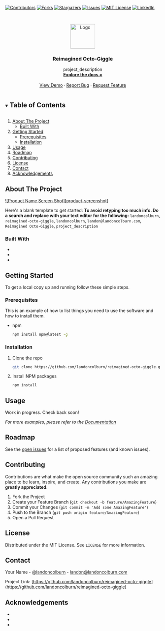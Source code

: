 [![Contributors][contributors-shield]][contributors-url]
[![Forks][forks-shield]][forks-url]
[![Stargazers][stars-shield]][stars-url]
[![Issues][issues-shield]][issues-url]
[![MIT License][license-shield]][license-url]
[![LinkedIn][linkedin-shield]][linkedin-url]



<!-- PROJECT LOGO -->
<br />
<p align="center">
  <a href="https://github.com/landoncolburn/reimagined-octo-giggle">
    <img src="images/logo.png" alt="Logo" width="80" height="80">
  </a>

  <h3 align="center">Reimagined Octo-Giggle</h3>

  <p align="center">
    project_description
    <br />
    <a href="https://github.com/landoncolburn/reimagined-octo-giggle"><strong>Explore the docs »</strong></a>
    <br />
    <br />
    <a href="https://github.com/landoncolburn/reimagined-octo-giggle">View Demo</a>
    ·
    <a href="https://github.com/landoncolburn/reimagined-octo-giggle/issues">Report Bug</a>
    ·
    <a href="https://github.com/landoncolburn/reimagined-octo-giggle/issues">Request Feature</a>
  </p>
</p>



<!-- TABLE OF CONTENTS -->
<details open="open">
  <summary><h2 style="display: inline-block">Table of Contents</h2></summary>
  <ol>
    <li>
      <a href="#about-the-project">About The Project</a>
      <ul>
        <li><a href="#built-with">Built With</a></li>
      </ul>
    </li>
    <li>
      <a href="#getting-started">Getting Started</a>
      <ul>
        <li><a href="#prerequisites">Prerequisites</a></li>
        <li><a href="#installation">Installation</a></li>
      </ul>
    </li>
    <li><a href="#usage">Usage</a></li>
    <li><a href="#roadmap">Roadmap</a></li>
    <li><a href="#contributing">Contributing</a></li>
    <li><a href="#license">License</a></li>
    <li><a href="#contact">Contact</a></li>
    <li><a href="#acknowledgements">Acknowledgements</a></li>
  </ol>
</details>



<!-- ABOUT THE PROJECT -->
## About The Project

[![Product Name Screen Shot][product-screenshot]](https://example.com)

Here's a blank template to get started:
**To avoid retyping too much info. Do a search and replace with your text editor for the following:**
`landoncolburn`, `reimagined-octo-giggle`, `landoncolburn`, `landon@landoncolburn.com`, `Reimagined Octo-Giggle`, `project_description`


### Built With

* []()
* []()
* []()



<!-- GETTING STARTED -->
## Getting Started

To get a local copy up and running follow these simple steps.

### Prerequisites

This is an example of how to list things you need to use the software and how to install them.
* npm
  ```sh
  npm install npm@latest -g
  ```

### Installation

1. Clone the repo
   ```sh
   git clone https://github.com/landoncolburn/reimagined-octo-giggle.git
   ```
2. Install NPM packages
   ```sh
   npm install
   ```



<!-- USAGE EXAMPLES -->
## Usage

Work in progress. Check back soon!

_For more examples, please refer to the [Documentation](https://example.com)_



<!-- ROADMAP -->
## Roadmap

See the [open issues](https://github.com/landoncolburn/reimagined-octo-giggle/issues) for a list of proposed features (and known issues).



<!-- CONTRIBUTING -->
## Contributing

Contributions are what make the open source community such an amazing place to be learn, inspire, and create. Any contributions you make are **greatly appreciated**.

1. Fork the Project
2. Create your Feature Branch (`git checkout -b feature/AmazingFeature`)
3. Commit your Changes (`git commit -m 'Add some AmazingFeature'`)
4. Push to the Branch (`git push origin feature/AmazingFeature`)
5. Open a Pull Request



<!-- LICENSE -->
## License

Distributed under the MIT License. See `LICENSE` for more information.



<!-- CONTACT -->
## Contact

Your Name - [@landoncolburn](https://twitter.com/landoncolburn) - landon@landoncolburn.com

Project Link: [https://github.com/landoncolburn/reimagined-octo-giggle](https://github.com/landoncolburn/reimagined-octo-giggle)



<!-- ACKNOWLEDGEMENTS -->
## Acknowledgements

* []()
* []()
* []()





<!-- MARKDOWN LINKS & IMAGES -->
<!-- https://www.markdownguide.org/basic-syntax/#reference-style-links -->
[contributors-shield]: https://img.shields.io/github/contributors/landoncolburn/reimagined-octo-giggle.svg?style=for-the-badge
[contributors-url]: https://github.com/landoncolburn/reimagined-octo-giggle/graphs/contributors
[forks-shield]: https://img.shields.io/github/forks/landoncolburn/reimagined-octo-giggle.svg?style=for-the-badge
[forks-url]: https://github.com/landoncolburn/reimagined-octo-giggle/network/members
[stars-shield]: https://img.shields.io/github/stars/landoncolburn/reimagined-octo-giggle.svg?style=for-the-badge
[stars-url]: https://github.com/landoncolburn/reimagined-octo-giggle/stargazers
[issues-shield]: https://img.shields.io/github/issues/landoncolburn/reimagined-octo-giggle.svg?style=for-the-badge
[issues-url]: https://github.com/landoncolburn/reimagined-octo-giggle/issues
[license-shield]: https://img.shields.io/github/license/landoncolburn/reimagined-octo-giggle.svg?style=for-the-badge
[license-url]: https://github.com/landoncolburn/reimagined-octo-giggle/blob/master/LICENSE.txt
[linkedin-shield]: https://img.shields.io/badge/-LinkedIn-black.svg?style=for-the-badge&logo=linkedin&colorB=555
[linkedin-url]: https://linkedin.com/in/landoncolburn
